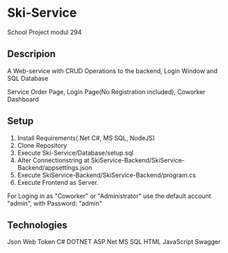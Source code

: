 # Ski-Service
School Project modul 294

## Descripion
A Web-service with CRUD Operations to the backend, Login Window and SQL Database

Service Order Page,
Login Page(No Registration included),
Coworker Dashboard

## Setup
1. Install Requirements(.Net C#, MS SQL, NodeJS)
2. Clone Repository
3. Execute Ski-Service/Database/setup.sql
4. Alter Connectionstring at SkiService-Backend/SkiService-Backend/appsettings.json
5. Execute SkiService-Backend/SkiService-Backend/program.cs
6. Execute Frontend as Server.

For Loging in as "Coworker" or "Administrator" use the default account "admin", with Password: "admin"

## Technologies
Json Web Token
C#
DOTNET
ASP.Net
MS SQL
HTML
JavaScript
Swagger
